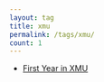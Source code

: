 ```yaml
---
layout: tag
title: xmu
permalink: /tags/xmu/
count: 1
---
```


- [First Year in XMU](https://tllwtg.top/2023/09/05/First-Year/)
